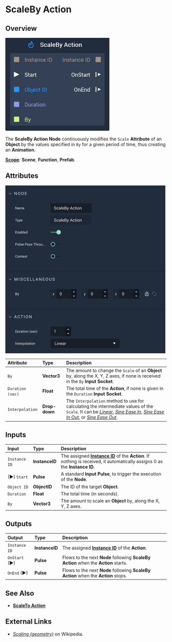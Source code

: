 # ScaleBy Action

## Overview

![The ScaleBy Action Node.](../../.gitbook/assets/scalebyactionnode.png)

The **ScaleBy Action Node** continuously modifies the `Scale` **Attribute** of an **Object** by the values specified in `By` for a given period of time, thus creating an **Animation**.

[**Scope**](../overview.md#scopes): **Scene**, **Function**, **Prefab**.

## Attributes

![The ScaleBy Action Node Attributes.](../../.gitbook/assets/scalebyactionattributes.png)

| Attribute | Type | Description |
| :--- | :--- | :--- |
| `By` | **Vector3** | The amount to change the `Scale` of an **Object** by, along the X, Y, Z axes, if none is received in the `By` **Input Socket**. |
| `Duration (sec)` | **Float** | The total time of the **Action**, if none is given in the `Duration` **Input Socket**. |
| `Interpolation` | **Drop-down** | The `Interpolation` method to use for calculating the intermediate values of the `Scale`. It can be [*Linear*](https://en.wikipedia.org/wiki/Linear_interpolation), [*Sine Ease In*](https://easings.net/#easeInSine), [*Sine Ease In Out*](https://easings.net/#easeInOutSine), or [*Sine Ease Out*](https://easings.net/#easeOutSine). |

## Inputs

| Input | Type | Description |
| :--- | :--- | :--- |
| `Instance ID` | **InstanceID** |  The assigned [**Instance ID**](README.md#instance-id) of the **Action**. If nothing is received, it automatically assigns 0 as the **Instance ID**. |
| \(►\) `Start` | **Pulse** | A standard **Input Pulse**, to trigger the execution of the **Node**. |
| `Object ID` | **ObjectID** | The ID of the target **Object**. |
| `Duration` | **Float** | The total time \(in seconds\). |
| `By` | **Vector3** | The amount to scale an **Object** by, along the X, Y, Z axes. |

## Outputs

| Output | Type | Description |
| :--- | :--- | :--- |
| `Instance ID` | **InstanceID** | The assigned [**Instance ID**](README.md#instance-id) of the **Action**.  |
| `OnStart` \(►\) | **Pulse** | Flows to the next **Node** following **ScaleBy Action** when the **Action** starts. |
| `OnEnd` \(►\) | **Pulse** | Flows to the next **Node** following **ScaleBy Action** when the **Action** stops. |

## See Also

* [**ScaleTo Action**](scaletoaction.md)

## External Links

* [_Scaling \(geometry\)_](https://en.wikipedia.org/wiki/Scaling_%28geometry%29) on Wikipedia.

